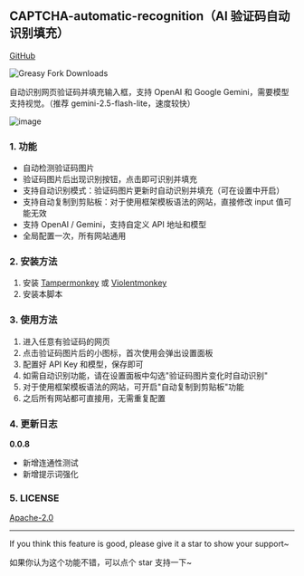 ## CAPTCHA-automatic-recognition（AI 验证码自动识别填充）

[GitHub](https://github.com/ezyshu/UserScript/tree/main/CAPTCHA-automatic-recognition)

![Greasy Fork Downloads](https://img.shields.io/greasyfork/dt/540822)

自动识别网页验证码并填充输入框，支持 OpenAI 和 Google Gemini，需要模型支持视觉。（推荐 gemini-2.5-flash-lite，速度较快）

![image](https://github.com/user-attachments/assets/a2987157-e6cd-47cb-92d4-0a060b5b37c8)

### 1. 功能

- 自动检测验证码图片
- 验证码图片后出现识别按钮，点击即可识别并填充
- 支持自动识别模式：验证码图片更新时自动识别并填充（可在设置中开启）
- 支持自动复制到剪贴板：对于使用框架模板语法的网站，直接修改 input 值可能无效
- 支持 OpenAI / Gemini，支持自定义 API 地址和模型
- 全局配置一次，所有网站通用

### 2. 安装方法

1. 安装 [Tampermonkey](https://www.tampermonkey.net/) 或 [Violentmonkey](https://violentmonkey.github.io/)
2. 安装本脚本

### 3. 使用方法

1. 进入任意有验证码的网页
2. 点击验证码图片后的小图标，首次使用会弹出设置面板
3. 配置好 API Key 和模型，保存即可
4. 如需自动识别功能，请在设置面板中勾选"验证码图片变化时自动识别"
5. 对于使用框架模板语法的网站，可开启"自动复制到剪贴板"功能
6. 之后所有网站都可直接用，无需重复配置

### 4. 更新日志

**0.0.8**
- 新增连通性测试
- 新增提示词强化

### 5. LICENSE

[Apache-2.0](https://github.com/ezyshu/UserScript/blob/main/CAPTCHA-automatic-recognition/LICENSE)

---

If you think this feature is good, please give it a star to show your support~

如果你认为这个功能不错，可以点个 star 支持一下~
